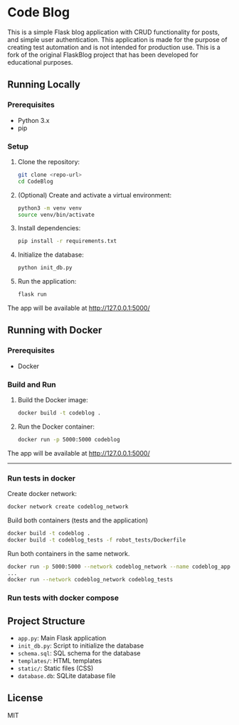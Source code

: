 # Code Blog

This is a simple Flask blog application with CRUD functionality for posts, and simple user authentication. This application is made for the purpose of creating test automation and is not intended for production use. This is a fork of the original FlaskBlog project that has been developed for educational purposes.

## Running Locally

### Prerequisites

- Python 3.x
- pip

### Setup

1. Clone the repository:

   ```bash
   git clone <repo-url>
   cd CodeBlog
   ```

2. (Optional) Create and activate a virtual environment:

   ```bash
   python3 -m venv venv
   source venv/bin/activate
   ```

3. Install dependencies:

   ```bash
   pip install -r requirements.txt
   ```

4. Initialize the database:

   ```bash
   python init_db.py
   ```

5. Run the application:

   ```bash
   flask run
   ```

The app will be available at http://127.0.0.1:5000/

## Running with Docker

### Prerequisites

- Docker

### Build and Run

1. Build the Docker image:

   ```bash
   docker build -t codeblog .
   ```

2. Run the Docker container:

   ```bash
   docker run -p 5000:5000 codeblog
   ```

The app will be available at http://127.0.0.1:5000/

---

### Run tests in docker

Create docker network:

```bash
docker network create codeblog_network
```

Build both containers (tests and the application)

```bash
docker build -t codeblog .
docker build -t codeblog_tests -f robot_tests/Dockerfile
```
Run both containers in the same network.

```bash
docker run -p 5000:5000 --network codeblog_network --name codeblog_app codeblog
...
docker run --network codeblog_network codeblog_tests
```

### Run tests with docker compose

## Project Structure

- `app.py`: Main Flask application
- `init_db.py`: Script to initialize the database
- `schema.sql`: SQL schema for the database
- `templates/`: HTML templates
- `static/`: Static files (CSS)
- `database.db`: SQLite database file

## License

MIT
